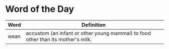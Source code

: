 # Word of the Day

|Word|Definition|
|---|---|
|wean|accustom (an infant or other young mammal) to food other than its mother's milk.|